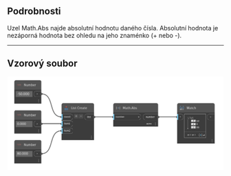 ## Podrobnosti
Uzel Math.Abs najde absolutní hodnotu daného čísla. Absolutní hodnota je nezáporná hodnota bez ohledu na jeho znaménko (+ nebo -).
___
## Vzorový soubor

![Math.Abs](./DSCore.Math.Abs(number)_img.png)
